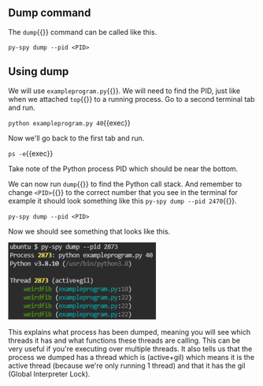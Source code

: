 ## Dump command
The `dump`{{}} command can be called like this.
```
py-spy dump --pid <PID>
```

## Using dump
We will use `exampleprogram.py`{{}}. We will need to find the PID, just like when we attached `top`{{}} to a running process. Go to a second terminal tab and run.

`python exampleprogram.py 40`{{exec}}

Now we'll go back to the first tab and run.

`ps -e`{{exec}} 

Take note of the Python process PID which should be near the bottom.

We can now run `dump`{{}} to find the Python call stack. And remember to change `<PID>`{{}} to the correct number that you see in the terminal for example it should look something like this `py-spy dump --pid 2470`{{}}.

`py-spy dump --pid <PID>`

Now we should see something that looks like this.

<img src="./dumpexample.png" width="300px">

This explains what process has been dumped, meaning you will see which threads it has and what functions these threads are calling. This can be very useful if you're executing over multiple threads. It also tells us that the process we dumped has a thread which is (active+gil) which means it is the active thread (because we're only running 1 thread) and that it has the gil (Global Interpreter Lock).